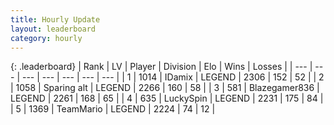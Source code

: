 ```yaml
---
title: Hourly Update
layout: leaderboard
category: hourly
---
```


{: .leaderboard}
| Rank | LV | Player | Division | Elo | Wins | Losses |
| --- | --- | --- | --- | --- | --- | --- |
| <span data-change="0">1</span> | 1014 | <span title="ID: 357425">IDamix</span> | LEGEND | <span data-change="0">2306</span> | <span data-change="0">152</span> | <span data-change="0">52</span> |
| <span data-change="1">2</span> | 1058 | <span title="ID: 203132">Sparing alt</span> | LEGEND | <span data-change="0">2266</span> | <span data-change="0">160</span> | <span data-change="0">58</span> |
| <span data-change="-1">3</span> | 581 | <span title="ID: 454722">Blazegamer836</span> | LEGEND | <span data-change="-31">2261</span> | <span data-change="2">168</span> | <span data-change="3">65</span> |
| <span data-change="0">4</span> | 635 | <span title="ID: 498412">LuckySpin</span> | LEGEND | <span data-change="0">2231</span> | <span data-change="0">175</span> | <span data-change="0">84</span> |
| <span data-change="0">5</span> | 1369 | <span title="ID: 164871">TeamMario</span> | LEGEND | <span data-change="15">2224</span> | <span data-change="2">74</span> | <span data-change="0">12</span> |